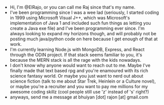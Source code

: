- Hi, I'm @ElRajo, or you can call me Raj since that's my name.
- I've been programming since I was a wee lad (seriously, I started coding in 1999 using Microsoft Visual J++, which was Microsoft's implementation of Java 1 and included such fun things as letting you create a Java exe file) and I've been programming ever since. I'm always looking to expand my horizons though, and will probably not be posting much java/python code on here because I get enough of that at work.
- I'm currently learning Node.js with MongoDB, Express, and React through the ODIN project. If that stack seems familiar to you, it's because the MERN stack is all the rage with the kids nowadays.
- I don't know why anyone would want to reach out to me. Maybe I've finally made that text based rpg and you're enamoured with its rich science fantasy world. Or maybe you just want to nerd out about science fiction (talk to me about Star Trek, Heinlein or a Culture novel), or maybe you're a recruiter and you want to pay me millions for my awesome coding skillz (cool people still use 'z' instead of 's' right?)
- anyways, send me a message at bhuiyan [dot] rajon [at] gmail.com

<!---
ElRajo/ElRajo is a ✨ special ✨ repository because its `README.md` (this file) appears on your GitHub profile.
You can click the Preview link to take a look at your changes.
--->
